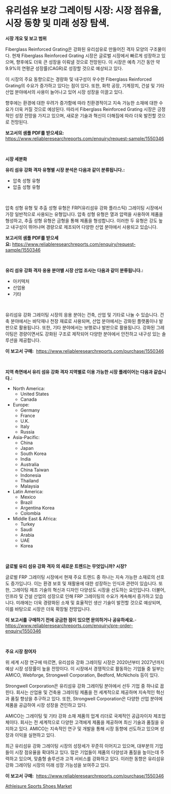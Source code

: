 <p><h1>유리섬유 보강 그레이팅 시장: 시장 점유율, 시장 동향 및 미래 성장 탐색.</h1></p><p><strong>시장 개요 및 보고 범위</strong></p>
<p><p>Fiberglass Reinforced Grating은 강화된 유리섬유로 만들어진 격자 모양의 구조물이다. 현재 Fiberglass Reinforced Grating 시장은 글로벌 시장에서 빠르게 성장하고 있으며, 향후에도 더욱 큰 성장을 이뤄낼 것으로 전망된다. 이 시장은 예측 기간 동안 약 9.9%의 연평균 성장률(CAGR)로 성장할 것으로 예상되고 있다.</p><p>이 시장의 주요 동향으로는 경량화 및 내구성이 우수한 Fiberglass Reinforced Grating의 수요가 증가하고 있다는 점이 있다. 또한, 화학 공장, 기계장치, 건설 및 기타 산업 분야에서의 사용이 늘어나고 있어 시장 성장을 이끌고 있다.</p><p>향후에는 환경에 대한 우려가 증가함에 따라 친환경적이고 지속 가능한 소재에 대한 수요가 더욱 커질 것으로 예상된다. 따라서 Fiberglass Reinforced Grating 시장은 긍정적인 성장 전망을 가지고 있으며, 새로운 기술과 혁신이 더해짐에 따라 더욱 발전할 것으로 전망된다.</p></p>
<p><strong>보고서의 샘플 PDF를 받으세요:</strong> <a href="https://www.reliableresearchreports.com/enquiry/request-sample/1550346">https://www.reliableresearchreports.com/enquiry/request-sample/1550346</a></p>
<p>&nbsp;</p>
<p><strong>시장 세분화</strong></p>
<p><strong>유리 섬유 강화 격자 유형별 시장 분석은 다음과 같이 분류됩니다.:</strong></p>
<p><ul><li>압축 성형 유형</li><li>압출 성형 유형</li></ul></p>
<p>&nbsp;</p>
<p><p>압축 성형 유형 및 추출 성형 유형은 FRP(유리섬유 강화 플라스틱) 그레이팅 시장에서 가장 일반적으로 사용되는 유형입니다. 압축 성형 유형은 열과 압력을 사용하여 제품을 형성하고, 추출 성형 유형은 금형을 통해 제품을 형성합니다. 이러한 두 유형은 강도 높고 내구성이 뛰어나며 경량으로 제조되어 다양한 산업 분야에서 사용되고 있습니다.</p></p>
<p><strong>보고서의 샘플 PDF를 받으세요:</strong>&nbsp;<a href="https://www.reliableresearchreports.com/enquiry/request-sample/1550346">https://www.reliableresearchreports.com/enquiry/request-sample/1550346</a></p>
<p>&nbsp;</p>
<p><strong> 유리 섬유 강화 격자 응용 분야별 시장 산업 조사는 다음과 같이 분류됩니다.:</strong></p>
<p><ul><li>아키텍처</li><li>산업용</li><li>기타</li></ul></p>
<p>&nbsp;</p>
<p><p>유리섬유 강화 그레이팅 시장의 응용 분야는 건축, 산업 및 기타로 나눌 수 있습니다. 건축 분야에서는 바닥재나 천장 재료로 사용되며, 산업 분야에서는 강화된 플랫폼이나 발판으로 활용됩니다. 또한, 기타 분야에서는 보행로나 발판으로 활용됩니다. 강화된 그레이팅은 경량이면서도 강화된 구조로 제작되어 다양한 분야에서 안전하고 내구성 있는 솔루션을 제공합니다.</p></p>
<p><strong>이 보고서 구매:</strong>&nbsp; <a href="https://www.reliableresearchreports.com/purchase/1550346">https://www.reliableresearchreports.com/purchase/1550346</a></p>
<p>&nbsp;</p>
<p><strong>지역 측면에서 유리 섬유 강화 격자 지역별로 이용 가능한 시장 플레이어는 다음과 같습니다.:</strong></p>
<p><ul>
    <li>
        North America:
        <ul>
            <li>United States</li>
            <li>Canada</li>
        </ul>
    </li>
    <li>
        Europe:
        <ul>
            <li>Germany</li>
            <li>France</li>
            <li>U.K.</li>
            <li>Italy</li>
            <li>Russia</li>
        </ul>
    </li>
    <li>
        Asia-Pacific:
        <ul>
            <li>China</li>
            <li>Japan</li>
            <li>South Korea</li>
            <li>India</li>
            <li>Australia</li>
            <li>China Taiwan</li>
            <li>Indonesia</li>
            <li>Thailand</li>
            <li>Malaysia</li>
        </ul>
    </li>
    <li>
        Latin America:
        <ul>
            <li>Mexico</li>
            <li>Brazil</li>
            <li>Argentina Korea</li>
            <li>Colombia</li>
        </ul>
    </li>
    <li>
        Middle East & Africa:
        <ul>
            <li>Turkey</li>
            <li>Saudi</li>
            <li>Arabia</li>
            <li>UAE</li>
            <li>Korea</li>
        </ul>
    </li>
    </ul></p>
<p>&nbsp;</p>
<p><strong>글로벌 유리 섬유 강화 격자 의 새로운 트렌드는 무엇입니까? 시장?</strong></p>
<p><p>글로벌 FRP 그레이팅 시장에서 현재 주요 트렌드 중 하나는 지속 가능한 소재로의 선호도 증가입니다. 이는 환경 보호 및 재활용에 대한 성장하는 인식과 관련이 있습니다. 또한, 그레이팅 제조 기술의 혁신과 디자인 다양성도 시장을 선도하는 요인입니다. 더불어, 인프라 및 건설 산업의 성장으로 인해 FRP 그레이팅의 수요가 계속해서 증가하고 있습니다. 미래에는 더욱 경량화된 소재 및 효율적인 생산 기술이 발전할 것으로 예상되며, 이를 바탕으로 시장은 더욱 확장될 전망입니다.</p></p>
<p><strong>이 보고서를 구매하기 전에 궁금한 점이 있으면 문의하거나 공유하세요.</strong>- <a href="https://www.reliableresearchreports.com/enquiry/pre-order-enquiry/1550346">https://www.reliableresearchreports.com/enquiry/pre-order-enquiry/1550346</a></p>
<p>&nbsp;</p>
<p><strong>주요 시장 참여자</strong></p>
<p><p>위 세계 시장 연구에 따르면, 유리섬유 강화 그레이팅 시장은 2020년부터 2027년까지 예상 시장 성장률이 높을 전망이다. 이 시장에서 경쟁적으로 활동하는 기업들 중 일부는 AMICO, Webforge, Strongwell Corporation, Bedford, McNichols 등이 있다. </p><p>Strongwell Corporation은 유리섬유 강화 그레이팅 분야에서 선두 기업 중 하나로 꼽힌다. 회사는 산업용 및 건축용 그레이팅 제품을 전 세계적으로 제공하며 지속적인 혁신과 품질 향상을 추구하고 있다. 또한, Strongwell Corporation은 다양한 산업 분야에 제품을 공급하여 시장 성장을 견인하고 있다.</p><p>AMICO는 그레이팅 및 기타 강화 소재 제품의 업계 리더로 국제적인 공급자이자 제조업체이다. 회사는 전 세계적으로 다양한 고객에게 제품을 제공하며 최신 기술과 품질을 유지하고 있다. AMICO는 지속적인 연구 및 개발을 통해 시장 동향에 선도하고 있으며 성장과 이익을 실현하고 있다.</p><p>최근 유리섬유 강화 그레이팅 시장의 성장세가 꾸준히 이어지고 있으며, 대부분의 기업들이 시장 점유율을 확대하고 있다. 많은 기업들이 제품의 다양성과 품질을 높이는데 주력하고 있으며, 맞춤형 솔루션과 고객 서비스를 강화하고 있다. 이러한 동향은 유리섬유 강화 그레이팅 시장의 미래 성장 가능성을 보여주고 있다.</p></p>
<p><strong>이 보고서 구매:</strong>&nbsp;&nbsp;<a href="https://www.reliableresearchreports.com/purchase/1550346">https://www.reliableresearchreports.com/purchase/1550346</a></p>
<p><p><a href="https://github.com/RickHolmes3/Market-Research-Report-List-4/blob/main/athleisure-sports-shoes-market.md">Athleisure Sports Shoes Market</a></p></p>
